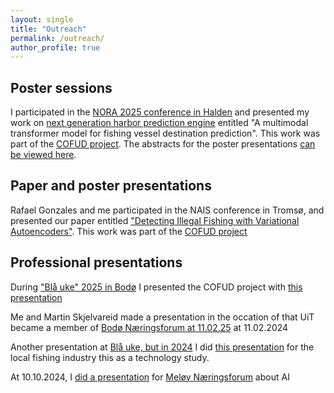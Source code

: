 ```yaml
---
layout: single
title: "Outreach"
permalink: /outreach/
author_profile: true
---
```


## Poster sessions

I participated in the [NORA 2025 conference in Halden](
https://www.nora.ai/nora-conferences/annual-conference-2025) and presented my work on [next generation harbor prediction engine](https://drive.google.com/file/d/18I4ZorglJ2OYmAoZCukEhf8sN6Dl8shx/view?usp=sharing) entitled "A multimodal transformer model for fishing vessel destination prediction". This work was part of the [COFUD project](https://en.uit.no/project/cofud). The abstracts for the poster presentations  [can be viewed here](https://www.nora.ai/nora-conferences/annual-conference-2025/all_abstracts.pdf).

## Paper and poster presentations

Rafael Gonzales and me participated in the NAIS conference in Tromsø, and presented our paper entitled ["Detecting Illegal Fishing with Variational Autoencoders"](https://drive.google.com/file/d/11pGX_F-JoxIUU6VEtstD88f7c1XHSNus/view?usp=drive_link). This work was part of the [COFUD project](https://en.uit.no/project/cofud)



## Professional presentations

During ["Blå uke" 2025 in Bodø](https://www.linkedin.com/events/oceantech-digitalisering-roboti7327593373383446529/comments/) I presented the COFUD project with [this presentation](https://drive.google.com/file/d/17taVwzfzCxGZOUhBQUe1zpXjFBtsnL9_/view?usp=drive_link)

Me and Martin Skjelvareid made a presentation in the occation of that UiT became a member of [Bodø Næringsforum at 11.02.25](https://drive.google.com/file/d/1LtJqDQN4GJFRo5fXMFdScj8eNctTAfEo/view?usp=drive_link) at 11.02.2024

Another presentation at [Blå uke, but in 2024](https://www.leverandornettverkyngle.com/nyheter/digital-fisk-bl-uke) I did [this presentation](https://drive.google.com/file/d/1UlY5XXeVoyrBsEkZhBUjGHLWwYVYWThb/view?usp=drive_link) for the local fishing industry this as a technology study.

At 10.10.2024, I [did a presentation](https://drive.google.com/file/d/1XwArLLEzMt4zdTsqi3unPf4ZWEsxVgAn/view?usp=drive_link) for [Meløy Næringsforum](https://www.meloynf.no/liste-aktuelt-aktiviteter?meloyseminaret-2024-14314) about AI
 

